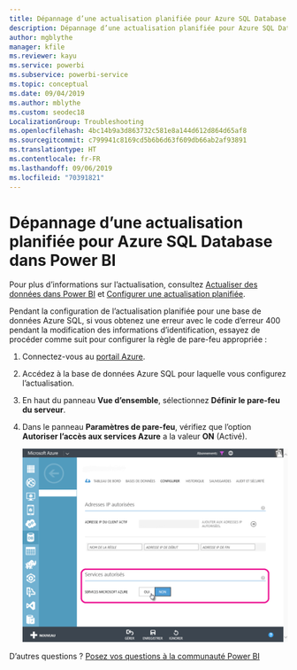 ```yaml
---
title: Dépannage d’une actualisation planifiée pour Azure SQL Database
description: Dépannage d’une actualisation planifiée pour Azure SQL Database dans Power BI
author: mgblythe
manager: kfile
ms.reviewer: kayu
ms.service: powerbi
ms.subservice: powerbi-service
ms.topic: conceptual
ms.date: 09/04/2019
ms.author: mblythe
ms.custom: seodec18
LocalizationGroup: Troubleshooting
ms.openlocfilehash: 4bc14b9a3d863732c581e8a144d612d864d65af8
ms.sourcegitcommit: c799941c8169cd5b6b6d63f609db66ab2af93891
ms.translationtype: HT
ms.contentlocale: fr-FR
ms.lasthandoff: 09/06/2019
ms.locfileid: "70391821"
---
```

# <a name="troubleshooting-scheduled-refresh-for-azure-sql-databases-in-power-bi"></a>Dépannage d’une actualisation planifiée pour Azure SQL Database dans Power BI

Pour plus d’informations sur l’actualisation, consultez [Actualiser des données dans Power BI](refresh-data.md) et [Configurer une actualisation planifiée](refresh-scheduled-refresh.md).

Pendant la configuration de l’actualisation planifiée pour une base de données Azure SQL, si vous obtenez une erreur avec le code d’erreur 400 pendant la modification des informations d’identification, essayez de procéder comme suit pour configurer la règle de pare-feu appropriée :

1. Connectez-vous au [portail Azure](https://portal.azure.com).

1. Accédez à la base de données Azure SQL pour laquelle vous configurez l’actualisation.

1. En haut du panneau **Vue d’ensemble**, sélectionnez **Définir le pare-feu du serveur**.

1. Dans le panneau **Paramètres de pare-feu**, vérifiez que l’option **Autoriser l’accès aux services Azure** a la valeur **ON** (Activé).

    ![Services Azure autorisés](media/service-admin-troubleshooting-scheduled-refresh-azure-sql-databases/azurerefresh.png)  

D’autres questions ? [Posez vos questions à la communauté Power BI](http://community.powerbi.com/)
